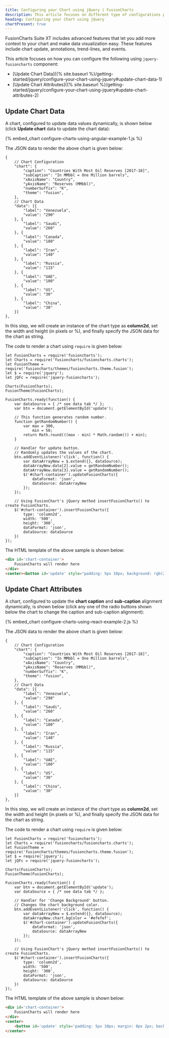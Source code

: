 ```yaml
---
title: Configuring your Chart using jQuery | FusionCharts
description: This article focuses on different type of configurations possible using jQuery.
heading: Configuring your Chart using jQuery
chartPresent: true
---
```


FusionCharts Suite XT includes advanced features that let you add more context to your chart and make data visualization easy. These features include chart update, annotations, trend-lines, and events.

This article focuses on how you can configure the following using `jquery-fusioncharts` component:

* [Update Chart Data]({% site.baseurl %}/getting-started/jquery/configure-your-chart-using-jquery#update-chart-data-1)
* [Update Chart Attributes]({% site.baseurl %}/getting-started/jquery/configure-your-chart-using-jquery#update-chart-attributes-2)

## Update Chart Data

A chart, configured to update data values dynamically, is shown below (click **Update chart** data to update the chart data):

{% embed_chart configure-charts-using-angular-example-1.js %}

The JSON data to render the above chart is given below:

```
{
    // Chart Configuration
    "chart": {
        "caption": "Countries With Most Oil Reserves [2017-18]",
        "subCaption": "In MMbbl = One Million barrels",
        "xAxisName": "Country",
        "yAxisName": "Reserves (MMbbl)",
        "numberSuffix": "K",
        "theme": "fusion",
    },
    // Chart Data
    "data": [{
        "label": "Venezuela",
        "value": "290"
    }, {
        "label": "Saudi",
        "value": "260"
    }, {
        "label": "Canada",
        "value": "180"
    }, {
        "label": "Iran",
        "value": "140"
    }, {
        "label": "Russia",
        "value": "115"
    }, {
        "label": "UAE",
        "value": "100"
    }, {
        "label": "US",
        "value": "30"
    }, {
        "label": "China",
        "value": "30"
    }]
},
```

In this step, we will create an instance of the chart type as **column2d**, set the width and height (in pixels or %), and finally specify the JSON data for the chart as string.

The code to render a chart using `require` is given below:

```
let FusionCharts = require('fusioncharts');
let Charts = require('fusioncharts/fusioncharts.charts');
let FusionTheme = require('fusioncharts/themes/fusioncharts.theme.fusion');
let $ = require('jquery');
let jQFc = require('jquery-fusioncharts');

Charts(FusionCharts);
FusionTheme(FusionCharts);

FusionCharts.ready(function() {
    var dataSource = { /* see data tab */ };
    var btn = document.getElementById('update');

    // This function generates random number.
    function getRandomNumber() {
        var max = 300,
            min = 50;
        return Math.round(((max - min) * Math.random()) + min);
    }

    // Handler for update button.
    // Randomly updates the values of the chart.
    btn.addEventListener('click', function() {
        var dataArrayNew = $.extend({}, dataSource);
        dataArrayNew.data[2].value = getRandomNumber();
        dataArrayNew.data[3].value = getRandomNumber();
        $('#chart-container').updateFusionCharts({
            dataFormat: 'json',
            dataSource: dataArrayNew
        });
    });

    // Using FusionChart's jQuery method insertFusionCharts() to create FusionCharts.
    $('#chart-container').insertFusionCharts({
        type: 'column2d',
        width: '500',
        height: '300',
        dataFormat: 'json',
        dataSource: dataSource
    })
});
```

The HTML template of the above sample is shown below:

```html
<div id='chart-container'>
    FusionCharts will render here
</div>
<center><button id='update' style="padding: 5px 10px; background: rgb(251, 251, 251);">Change Chart Data</button></center>
```

## Update Chart Attributes

A chart, configured to update the **chart caption** and **sub-caption** alignment dynamically, is shown below (click any one of the radio buttons shown below the chart to change the caption and sub-caption alignment):

{% embed_chart configure-charts-using-react-example-2.js %}

The JSON data to render the above chart is given below:

```
{
    // Chart Configuration
    "chart": {
        "caption": "Countries With Most Oil Reserves [2017-18]",
        "subCaption": "In MMbbl = One Million barrels",
        "xAxisName": "Country",
        "yAxisName": "Reserves (MMbbl)",
        "numberSuffix": "K",
        "theme": "fusion",
    },
    // Chart Data
    "data": [{
        "label": "Venezuela",
        "value": "290"
    }, {
        "label": "Saudi",
        "value": "260"
    }, {
        "label": "Canada",
        "value": "180"
    }, {
        "label": "Iran",
        "value": "140"
    }, {
        "label": "Russia",
        "value": "115"
    }, {
        "label": "UAE",
        "value": "100"
    }, {
        "label": "US",
        "value": "30"
    }, {
        "label": "China",
        "value": "30"
    }]
},
```

In this step, we will create an instance of the chart type as **column2d**, set the width and height (in pixels or %), and finally specify the JSON data for the chart as string.

The code to render a chart using `require` is given below:

```
let FusionCharts = require('fusioncharts');
let Charts = require('fusioncharts/fusioncharts.charts');
let FusionTheme = require('fusioncharts/themes/fusioncharts.theme.fusion');
let $ = require('jquery');
let jQFc = require('jquery-fusioncharts');

Charts(FusionCharts);
FusionTheme(FusionCharts);

FusionCharts.ready(function() {
    var btn = document.getElementById('update');
    var dataSource = { /* see data tab */ };

    // Handler for 'Change Background' button.
    // Changes the chart background color.
    btn.addEventListener('click', function() {
        var dataArrayNew = $.extend({}, dataSource);
        dataArrayNew.chart.bgColor = '#efefef';
        $('#chart-container').updateFusionCharts({
            dataFormat: 'json',
            dataSource: dataArrayNew
        });
    });

    // Using FusionChart's jQuery method insertFusionCharts() to create FusionCharts.
    $('#chart-container').insertFusionCharts({
        type: 'column2d',
        width: '500',
        height: '300',
        dataFormat: 'json',
        dataSource: dataSource
    })
});
```

The HTML template of the above sample is shown below:

```html
<div id='chart-container'>
    FusionCharts will render here
</div>
<center>
    <button id='update' style='padding: 5px 10px; margin: 0px 2px; background: rgb(251, 251, 251);'>Change Background</button>
</center>
```